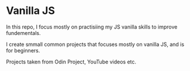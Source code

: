 # Vanilla JS

In this repo, I focus mostly on practisiing my JS vanilla skills to improve fundementals. 

I create smmall common projects that focuses mostly on vanilla JS, and is for beginners. 

Projects taken from Odin Project, YouTube videos etc. 
